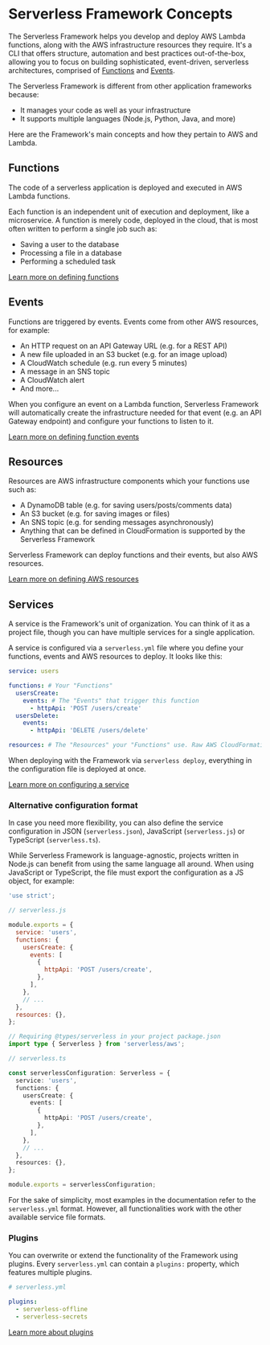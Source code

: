 # Serverless Framework Concepts

The Serverless Framework helps you develop and deploy AWS Lambda functions, along with the AWS infrastructure resources they require. It's a CLI that offers structure, automation and best practices out-of-the-box, allowing you to focus on building sophisticated, event-driven, serverless architectures, comprised of [Functions](#functions) and [Events](#events).

The Serverless Framework is different from other application frameworks because:

- It manages your code as well as your infrastructure
- It supports multiple languages (Node.js, Python, Java, and more)

Here are the Framework's main concepts and how they pertain to AWS and Lambda.

## Functions

The code of a serverless application is deployed and executed in AWS Lambda functions.

Each function is an independent unit of execution and deployment, like a microservice. A function is merely code, deployed in the cloud, that is most often written to perform a single job such as:

- Saving a user to the database
- Processing a file in a database
- Performing a scheduled task

[Learn more on defining functions](./functions.md)

## Events

Functions are triggered by events. Events come from other AWS resources, for example:

- An HTTP request on an API Gateway URL (e.g. for a REST API)
- A new file uploaded in an S3 bucket (e.g. for an image upload)
- A CloudWatch schedule (e.g. run every 5 minutes)
- A message in an SNS topic
- A CloudWatch alert
- And more...

When you configure an event on a Lambda function, Serverless Framework will automatically create the infrastructure needed for that event (e.g. an API Gateway endpoint) and configure your functions to listen to it.

[Learn more on defining function events](./events.md)

## Resources

Resources are AWS infrastructure components which your functions use such as:

- A DynamoDB table (e.g. for saving users/posts/comments data)
- An S3 bucket (e.g. for saving images or files)
- An SNS topic (e.g. for sending messages asynchronously)
- Anything that can be defined in CloudFormation is supported by the Serverless Framework

Serverless Framework can deploy functions and their events, but also AWS resources.

[Learn more on defining AWS resources](./resources.md)

## Services

A service is the Framework's unit of organization. You can think of it as a project file, though you can have multiple services for a single application.

A service is configured via a `serverless.yml` file where you define your functions, events and AWS resources to deploy. It looks like this:

```yml
service: users

functions: # Your "Functions"
  usersCreate:
    events: # The "Events" that trigger this function
      - httpApi: 'POST /users/create'
  usersDelete:
    events:
      - httpApi: 'DELETE /users/delete'

resources: # The "Resources" your "Functions" use. Raw AWS CloudFormation goes in here.
```

When deploying with the Framework via `serverless deploy`, everything in the configuration file is deployed at once.

[Learn more on configuring a service](./services.md)

### Alternative configuration format

In case you need more flexibility, you can also define the service configuration in JSON (`serverless.json`), JavaScript (`serverless.js`) or TypeScript (`serverless.ts`).

While Serverless Framework is language-agnostic, projects written in Node.js can benefit from using the same language all around. When using JavaScript or TypeScript, the file must export the configuration as a JS object, for example:

```js
'use strict';

// serverless.js

module.exports = {
  service: 'users',
  functions: {
    usersCreate: {
      events: [
        {
          httpApi: 'POST /users/create',
        },
      ],
    },
    // ...
  },
  resources: {},
};
```

```ts
// Requiring @types/serverless in your project package.json
import type { Serverless } from 'serverless/aws';

// serverless.ts

const serverlessConfiguration: Serverless = {
  service: 'users',
  functions: {
    usersCreate: {
      events: [
        {
          httpApi: 'POST /users/create',
        },
      ],
    },
    // ...
  },
  resources: {},
};

module.exports = serverlessConfiguration;
```

For the sake of simplicity, most examples in the documentation refer to the `serverless.yml` format. However, all functionalities work with the other available service file formats.

### Plugins

You can overwrite or extend the functionality of the Framework using plugins. Every `serverless.yml` can contain a `plugins:` property, which features multiple plugins.

```yml
# serverless.yml

plugins:
  - serverless-offline
  - serverless-secrets
```

[Learn more about plugins](./plugins)
